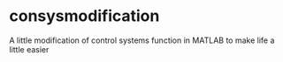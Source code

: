 # consysmodification
A little modification of control systems function in MATLAB to make life a little easier
